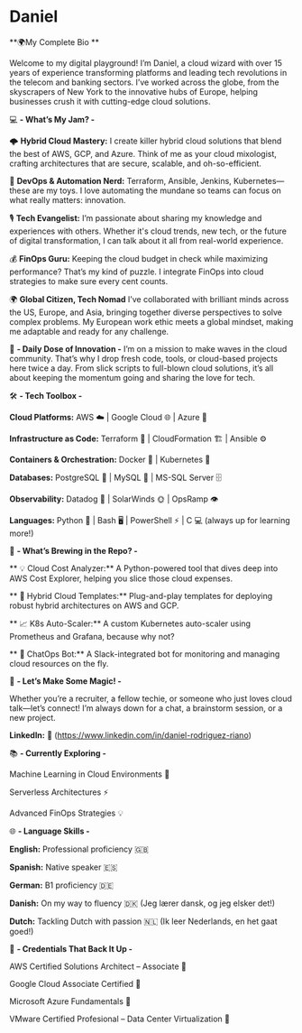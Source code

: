 # Daniel
**🌍My Complete Bio **

Welcome to my digital playground! I’m Daniel, a cloud wizard with over 15 years of experience transforming platforms and leading tech revolutions in the telecom and banking sectors. I’ve worked across the globe, from the skyscrapers of New York to the innovative hubs of Europe, helping businesses crush it with cutting-edge cloud solutions.

💻 **- What’s My Jam? -**

🌩️ **Hybrid Cloud Mastery:**
I create killer hybrid cloud solutions that blend the best of AWS, GCP, and Azure. Think of me as your cloud mixologist, crafting architectures that are secure, scalable, and oh-so-efficient.

🤖 **DevOps & Automation Nerd:**
Terraform, Ansible, Jenkins, Kubernetes—these are my toys. I love automating the mundane so teams can focus on what really matters: innovation.

🎙️ **Tech Evangelist:** I’m passionate about sharing my knowledge and experiences with others. Whether it's cloud trends, new tech, or the future of digital transformation, I can talk about it all from real-world experience.

💰 **FinOps Guru:**
Keeping the cloud budget in check while maximizing performance? That’s my kind of puzzle. I integrate FinOps into cloud strategies to make sure every cent counts.

🌍 **Global Citizen, Tech Nomad**
I’ve collaborated with brilliant minds across the US, Europe, and Asia, bringing together diverse perspectives to solve complex problems. My European work ethic meets a global mindset, making me adaptable and ready for any challenge.

🎯 **- Daily Dose of Innovation -**
I’m on a mission to make waves in the cloud community. That’s why I drop fresh code, tools, or cloud-based projects here twice a day. From slick scripts to full-blown cloud solutions, it’s all about keeping the momentum going and sharing the love for tech.

🛠️ **- Tech Toolbox -**

**Cloud Platforms:** AWS ☁️ | Google Cloud 🌐 | Azure 🔷

**Infrastructure as Code:** Terraform 📜 | CloudFormation 🏗️ | Ansible ⚙️

**Containers & Orchestration:** Docker 🐳 | Kubernetes 🎯

**Databases:** PostgreSQL 🐘 | MySQL 🐬 | MS-SQL Server 🗄️

**Observability:** Datadog 🐶 | SolarWinds 🌞 | OpsRamp 👁️

**Languages:** Python 🐍 | Bash 🖥️ | PowerShell ⚡ | C 💻  (always up for learning more!)

🚧 **- What’s Brewing in the Repo? -**

** 💡 Cloud Cost Analyzer:** A Python-powered tool that dives deep into AWS Cost Explorer, helping you slice those cloud expenses.

** 🧰 Hybrid Cloud Templates:** Plug-and-play templates for deploying robust hybrid architectures on AWS and GCP.

** 📈 K8s Auto-Scaler:** A custom Kubernetes auto-scaler using Prometheus and Grafana, because why not?

** 🤖 ChatOps Bot:** A Slack-integrated bot for monitoring and managing cloud resources on the fly.

🤝 **- Let’s Make Some Magic! -**

Whether you’re a recruiter, a fellow techie, or someone who just loves cloud talk—let’s connect! I’m always down for a chat, a brainstorm session, or a new project.

**LinkedIn:** 🔗 (https://www.linkedin.com/in/daniel-rodriguez-riano)

📚 **- Currently Exploring -**

Machine Learning in Cloud Environments 🤖

Serverless Architectures ⚡

Advanced FinOps Strategies 💡

🌐 **- Language Skills -**

**English:** Professional proficiency 🇬🇧

**Spanish:** Native speaker 🇪🇸

**German:** B1 proficiency 🇩🇪

**Danish:** On my way to fluency 🇩🇰 (Jeg lærer dansk, og jeg elsker det!)

**Dutch:** Tackling Dutch with passion 🇳🇱 (Ik leer Nederlands, en het gaat goed!)

🏅 **- Credentials That Back It Up -**

AWS Certified Solutions Architect – Associate 📜

Google Cloud Associate Certified 📜

Microsoft Azure Fundamentals 📜

VMware Certified Profesional – Data Center Virtualization 📜
